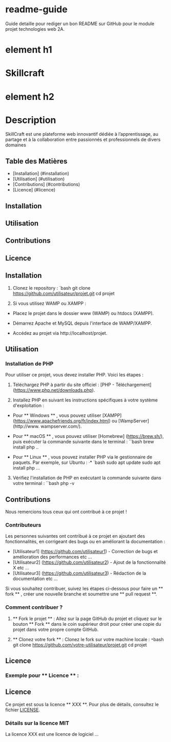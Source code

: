 # readme-guide
Guide detaille pour rediger un bon README sur GitHub pour le module projet
technologies web 2A.

# element h1
# Skillcraft

# element h2
# Description
SkillCraft est une plateforme web innovantif dédiée à l’apprentissage, au partage et à la collaboration entre passionnés et professionnels de divers domaines

## Table des Matières
- [Installation] (#installation)
- [Utilisation] (#utilisation)
- [Contributions] (#contributions)
- [Licence] (#licence)

## Installation
## Utilisation
## Contributions
## Licence

## Installation

1. Clonez le repository :
`bash
git clone https://github.com/utilisateur/projet.git
cd projet

2. Si vous utilisez WAMP ou XAMPP :

* Placez le projet dans le dossier www (WAMP) ou htdocs (XAMPP).

* Démarrez Apache et MySQL depuis l'interface de WAMP/XAMPP.

* Accédez au projet via http://localhost/projet.

 ## Utilisation

### Installation de PHP

Pour utiliser ce projet, vous devez installer PHP. Voici les étapes :

1. Téléchargez PHP à partir du site officiel : [PHP - Téléchargement] (https://www.php.net/downloads.php).

2. Installez PHP en suivant les instructions spécifiques à votre système d'exploitation :

- Pour ** Windows ** , vous pouvez utiliser [XAMPP] (https://www.apachefriends.org/fr/index.html) ou [WampServer] (http://www.
wampserver.com/).
- Pour ** macOS ** , vous pouvez utiliser [Homebrew] (https://brew.sh/), puis exécuter la commande suivante dans le terminal :
``bash
brew install php
..

- Pour ** Linux ** , vous pouvez installer PHP via le gestionnaire de paquets. Par exemple, sur Ubuntu :
·* `bash
sudo apt update
sudo apt install php
...

3. Vérifiez l'installation de PHP en exécutant la commande suivante dans votre terminal :
``bash
php -v

## Contributions

Nous remercions tous ceux qui ont contribué à ce projet !

### Contributeurs

Les personnes suivantes ont contribué à ce projet en ajoutant des fonctionnalités, en corrigeant des bugs ou en améliorant la
documentation :

- [Utilisateur1] (https://github.com/utilisateur1) - Correction de bugs et amélioration des performances etc ...
- [Utilisateur2] (https://github.com/utilisateur2) - Ajout de la fonctionnalité X etc ...
- [Utilisateur3] (https://github.com/utilisateur3) - Rédaction de la documentation etc ...

Si vous souhaitez contribuer, suivez les étapes ci-dessous pour faire un ** fork ** , créer une nouvelle branche et soumettre une ** pull
request **.

### Comment contribuer ?

1. ** Fork le projet ** : Allez sur la page GitHub du projet et cliquez sur le bouton ** Fork ** dans le coin supérieur droit pour créer
une copie du projet dans votre propre compte GitHub.

2. ** Clonez votre fork ** : Clonez le fork sur votre machine locale :
`*`bash
git clone https://github.com/votre-utilisateur/projet.git
cd projet

## Licence

### Exemple pour ** Licence ** :

## Licence

Ce projet est sous la licence ** XXX **. Pour plus de détails, consultez le fichier [LICENSE](./LICENSE).

### Détails sur la licence MIT

La licence XXX est une licence de logiciel ...

